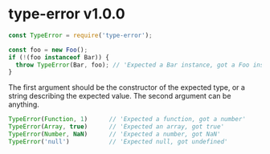 # type-error v1.0.0

```js
const TypeError = require('type-error');

const foo = new Foo();
if (!(foo instanceof Bar)) {
  throw TypeError(Bar, foo); // 'Expected a Bar instance, got a Foo instance'
}
```

The first argument should be the constructor of the expected type, or a string
describing the expected value. The second argument can be anything.

```js
TypeError(Function, 1)      // 'Expected a function, got a number'
TypeError(Array, true)      // 'Expected an array, got true'
TypeError(Number, NaN)      // 'Expected a number, got NaN'
TypeError('null')           // 'Expected null, got undefined'
```
